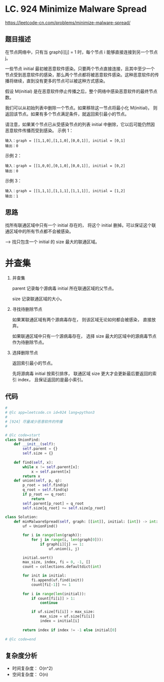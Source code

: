 LC. 924 Minimize Malware Spread
====
https://leetcode-cn.com/problems/minimize-malware-spread/

## 题目描述
在节点网络中，只有当 graph[i][j] = 1 时，每个节点 i 能够直接连接到另一个节点 j。

一些节点 initial 最初被恶意软件感染。只要两个节点直接连接，且其中至少一个节点受到恶意软件的感染，那么两个节点都将被恶意软件感染。这种恶意软件的传播将继续，直到没有更多的节点可以被这种方式感染。

假设 M(initial) 是在恶意软件停止传播之后，整个网络中感染恶意软件的最终节点数。

我们可以从初始列表中删除一个节点。如果移除这一节点将最小化 M(initial)， 则返回该节点。如果有多个节点满足条件，就返回索引最小的节点。

请注意，如果某个节点已从受感染节点的列表 initial 中删除，它以后可能仍然因恶意软件传播而受到感染。
示例 1：

    输入：graph = [[1,1,0],[1,1,0],[0,0,1]], initial = [0,1]
    输出：0

示例 2：

    输入：graph = [[1,0,0],[0,1,0],[0,0,1]], initial = [0,2]
    输出：0

示例 3：

    输入：graph = [[1,1,1],[1,1,1],[1,1,1]], initial = [1,2]
    输出：1

## 思路

找所有联通区域中只有一个 initial 存在的， 将这个 initial 删掉。可以保证这个联通区域中的所有节点都不会被感染。

--> 找只包含一个 initial 的 size 最大的联通区域。


并查集
====

1. 并查集

    parent 记录每个源病毒 initial 所在联通区域的父节点。

    size 记录联通区域的大小。

2. 寻找待删除节点

    如果某联通区域有两个源病毒存在， 则该区域无论如何都会被感染， 直接放弃。

    如果联通区域中只有一个源病毒存在， 选择 size 最大的区域中的源病毒节点作为待删除节点。

3. 选择删除节点

    返回索引最小的节点。

    先将源病毒 initial 按索引排序， 联通区域 size 更大才会更新最后要返回的索引 index， 且保证返回的是最小索引。

## 代码
```python
#
# @lc app=leetcode.cn id=924 lang=python3
#
# [924] 尽量减少恶意软件的传播
#

# @lc code=start
class UnionFind:
    def __init__(self):
        self.parent = {}
        self.size = {}
    
    def find(self, x):
        while x != self.parent[x]:
            x = self.parent[x]
        return x
    def union(self, p, q):
        p_root = self.find(p)
        q_root = self.find(q)
        if p_root == q_root:
            return
        self.parent[p_root] = q_root
        self.size[q_root] += self.size[p_root]
    
class Solution:
    def minMalwareSpread(self, graph: [[int]], initial: [int]) -> int:
        uf = UnionFind()

        for i in range(len(graph)):
            for j in range(i, len(graph[0])):
                if graph[i][j] == 1:
                    uf.union(i, j)

        initial.sort()
        max_size, index, fi = 0, -1, []
        count = collections.defaultdict(int)

        for init in initial:
            fi.append(uf.find(init))
            count[fi[-1]] += 1
            
        for i in range(len(initial)):
            if count[fi[i]] > 1:
                continue

            if uf.size[fi[i]] > max_size:
                max_size = uf.size[fi[i]]
                index = initial[i]
        
        return index if index != -1 else initial[0]
        
# @lc code=end
```

## 复杂度分析
- 时间复杂度： O(n^2)
- 空间复杂度： O(n)

